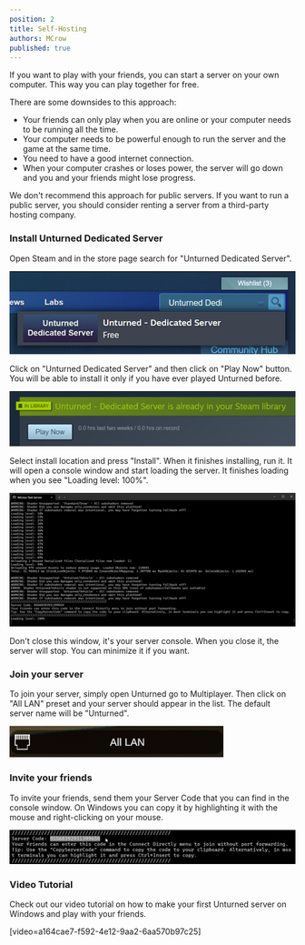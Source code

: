 ```yaml
---
position: 2
title: Self-Hosting
authors: MCrow
published: true
---
```


If you want to play with your friends, you can start a server on your own computer. This way you can play together for free. 

There are some downsides to this approach:
* Your friends can only play when you are online or your computer needs to be running all the time. 
* Your computer needs to be powerful enough to run the server and the game at the same time.
* You need to have a good internet connection.
* When your computer crashes or loses power, the server will go down and you and your friends might lose progress.

We don't recommend this approach for public servers. If you want to run a public server, you should consider renting a server from a third-party hosting company.

### Install Unturned Dedicated Server
Open Steam and in the store page search for "Unturned Dedicated Server".

![unturned ds search](assets/unturned_ds_search.png)

Click on "Unturned Dedicated Server" and then click on "Play Now" button. You will be able to install it only if you have ever played Unturned before.

![unturned ds play now](assets/unturned_ds_play_now.png)

Select install location and press "Install". When it finishes installing, run it. It will open a console window and start loading the server. It finishes loading when you see "Loading level: 100%".

![loaded server console](assets/loaded_server_console.png)

Don't close this window, it's your server console. When you close it, the server will stop. You can minimize it if you want.

### Join your server
To join your server, simply open Unturned go to Multiplayer. Then click on "All LAN" preset and your server should appear in the list. The default server name will be "Unturned".

![all lan preset](assets/all_lan_preset.png)

### Invite your friends
To invite your friends, send them your Server Code that you can find in the console window. On Windows you can copy it by highlighting it with the mouse and right-clicking on your mouse.

![server code in console](assets/server_code_in_console.png)

### Video Tutorial
Check out our video tutorial on how to make your first Unturned server on Windows and play with your friends.

[video=a164cae7-f592-4e12-9aa2-6aa570b97c25]
